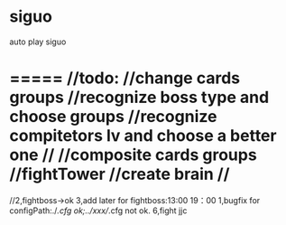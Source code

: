siguo
=====

auto play siguo

=====
//todo:
//change cards groups
//recognize boss type and choose groups
//recognize compitetors lv and choose a better one
//
//composite cards groups
//fightTower
//create brain
//
=====
//2,fightboss->ok
3,add later for fightboss:13:00 19：00
1,bugfix for configPath:./*.cfg ok;../xxx/*.cfg not ok.
6,fight jjc